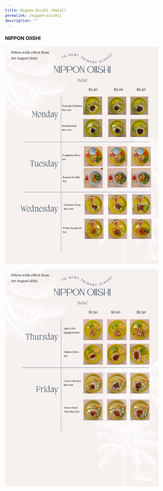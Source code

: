 ```yaml
---
title: Nippon Oiishi (Halal)
permalink: /nippon-oiishi/
description: ""
---
```


### NIPPON OIISHI

![](/images/Nippon-Oiishi-1-768x1086.png)

![](/images/Nippon-Oiishi-2-768x1086.png)